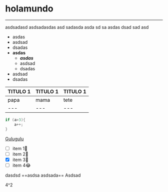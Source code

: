# holamundo
------------

asdsadasd asdsadasdas asd sadasda asda sd sa
asdas dsad
sad asd  

- asdas 
- asdsad
- dsadas
- **asdas**
    - ***asdas*** 
    - asdsad
    - dsadas
- asdsad
- dsadas


| **TITULO 1** | **TITULO 1** | **TITULO 1** |
| --- | --- | --- |
| papa | mama | tete |
| --- | --- | --- |


```c
if (a>3){
    a++;
}

```

[Gulugulu](https://www.google.es)

- [ ] item 1:construction_worker:
- [ ] item 2:eyes:
- [x] item 3:love_letter:
- [ ] item 4:joy:

dasdsd ==asdsa asdsada== Asdsad

4^2

